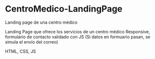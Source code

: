 # CentroMedico-LandingPage
Landing page de una centro médico

Landing Page que ofrece los servicios de un centro médico
Responsive, formulario de contacto validado con JS (Si datos en formuario pasan, se simula el envío del correo)

HTML, CSS, JS
